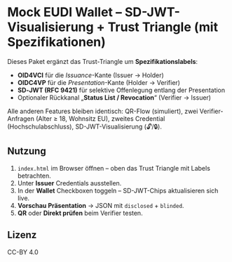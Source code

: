 # Mock EUDI Wallet – SD-JWT-Visualisierung + Trust Triangle (mit Spezifikationen)

Dieses Paket ergänzt das Trust-Triangle um **Spezifikationslabels**:
- **OID4VCI** für die *Issuance*-Kante (Issuer → Holder)
- **OIDC4VP** für die *Presentation*-Kante (Holder → Verifier)
- **SD‑JWT (RFC 9421)** für selektive Offenlegung entlang der Presentation
- Optionaler Rückkanal „**Status List / Revocation**“ (Verifier → Issuer)

Alle anderen Features bleiben identisch: QR-Flow (simuliert), zwei Verifier-Anfragen (Alter ≥ 18, Wohnsitz EU), zweites Credential (Hochschulabschluss), SD-JWT-Visualisierung (🔓/🔒).

## Nutzung
1. `index.html` im Browser öffnen – oben das Trust Triangle mit Labels betrachten.
2. Unter **Issuer** Credentials ausstellen.
3. In der **Wallet** Checkboxen toggeln – SD-JWT-Chips aktualisieren sich live.
4. **Vorschau Präsentation** → JSON mit `disclosed` + `blinded`.
5. **QR** oder **Direkt prüfen** beim Verifier testen.

## Lizenz
CC-BY 4.0
